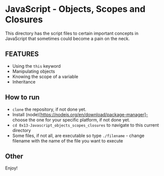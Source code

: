 # JavaScript - Objects, Scopes and Closures
This directory has the script files to certain important concepts in JavaScript that sometimes could become a pain on the neck.

## FEATURES
* Using the `this` keyword
* Manipulating objects
* Knowing the scope of a variable
* Inheritance

## How to run
* `clone` the repository, if not done yet.
* Install (node)[https://nodejs.org/en/download/package-manager]- choose the one for your specific platform, if not done yet.
* `cd 0x13-Javascript_objects_scopes_closures` to navigate to this current directory
* Some files, if not all, are executable so type `./filename` - change filename with the name of the file you want to execute

## Other
Enjoy!